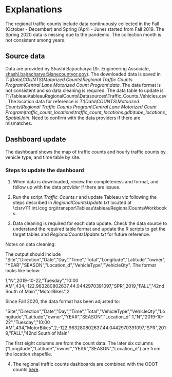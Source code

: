 # Explanations

The regional traffic counts include data continuously collected in the Fall (October - December) and Spring (April - June) started from Fall 2019. The Spring 2020 data is missing due to the pandemic. The collection month is not consistent among years.

## Source data

Data are provided by Shashi Bajracharya (Sr. Engineering Associate, shashi.bajracharya@lanecountyor.gov). The downloaded data is saved in *T:\Data\COUNTS\Motorized Counts\Regional Traffic Counts Program\Central Lane Motorized Count Program\data*. The data format is not consistent and so data cleaning is required. The data table to update is T:\Tableau\tableauRegionalCounts\Datasources\Traffic_Counts_Vehicles.csv. The location data for reference is
*T:\Data\COUNTS\Motorized Counts\Regional Traffic Counts Program\Central Lane Motorized Count Program\traffic_count_locations\traffic_count_locations.gdb\tube_locations_SpatialJoin*. Need to confirm with the data providers if there are mismatches.

## Dashboard update

The dashboard shows the map of traffic counts and hourly traffic counts by vehicle type, and time table by site.

### Steps to update the dashboard

1. When data is downloaded, review the completeness and format, and follow up with the data provider if there are issues.

2. Run the script *Traffic_Counts.r* and update Tableau viz following the steps described in *RegionalCountsUpdate.txt* located at \\clsrv111.int.lcog.org\transpor\Tableau\tableauRegionalCounts\Workbooks.

3. Data cleaning is required for each data update. Check the data source to understand the required table format and update the R scripts to get the target tables and *RegionalCountsUpdate.txt* for future reference.

Notes on data cleaning:

The output should include "Site","Direction","Date","Day","Time","Total","Longitude","Latitude","owner","YEAR","SEASON","Location_d","VehicleType","VehicleQty". The format looks like below:

1,"N",2019-10-22,"Tuesday","10:00 AM",434,-122.963280802637,44.0442970391097,"SPR",2019,"FALL","42nd South of Main","MotorBikes",2

Since Fall 2020, the data format has been adjusted to:

"Site","Direction","Date","Day","Time","Total","VehicleType","VehicleQty","Longitude","Latitude","owner","YEAR","SEASON","Location_d"
1,"N","2019-10-22","Tuesday","10:00 AM",434,"MotorBikes",2,-122.963280802637,44.0442970391097,"SPR",2019,"FALL","42nd South of Main"

The first eight columns are from the count data. The later six columns ("Longitude","Latitude","owner","YEAR","SEASON","Location_d") are from the location shapefile. 


4. The regional traffic counts dashboards are combined with the ODOT counts [here](https://www.lcog.org/thempo/page/motorized-traffic-counts).
